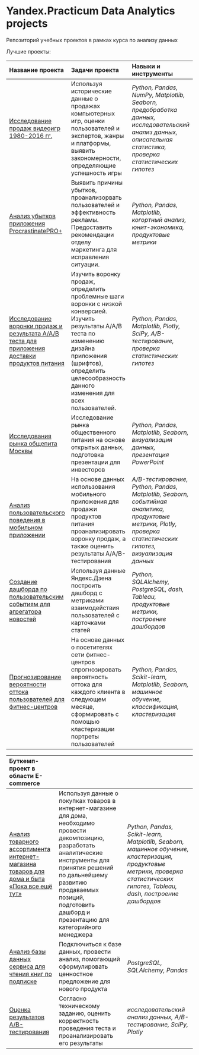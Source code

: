 # Yandex.Praсtiсum Data Analytics projects
Репозиторий учебных проектов в рамках курса по анализу данных 

Лучшие проекты:


| Название проекта | Задачи проекта | Навыки и инструменты | 
| :---------------------- | :---------------------- | :---------------------- |
| [Исследование продаж видеоигр 1980-2016 гг.](https://github.com/La-mart/yandex_practicum_projects/tree/fee3fb20b1c0fcf2fe2400e6522fee9573773fb5/%D0%98%D1%81%D1%81%D0%BB%D0%B5%D0%B4%D0%BE%D0%B2%D0%B0%D0%BD%D0%B8%D0%B5%20%D1%80%D1%8B%D0%BD%D0%BA%D0%B0%20%D0%B2%D0%B8%D0%B4%D0%B5%D0%BE%D0%B8%D0%B3%D1%80) | Используя исторические данные о продажах компьютерных игр, оценки пользователей и экспертов, жанры и платформы, выявить закономерности, определяющие успешность игры | *Python, Pandas, NumPy, Matplotlib, Seaborn, предобработка данных, исследовательский анализ данных, описательная статистика, проверка статистических гипотез* |
| [Анализ убытков приложения ProcrastinatePRO+](https://github.com/La-mart/yandex_practicum_projects/tree/main/%D0%98%D1%81%D1%81%D0%BB%D0%B5%D0%B4%D0%BE%D0%B2%D0%B0%D0%BD%D0%B8%D0%B5%20%D0%BF%D0%BE%D0%BB%D1%8C%D0%B7%D0%BE%D0%B2%D0%B0%D1%82%D0%B5%D0%BB%D0%B5%D0%B9%20%D0%B8%20%D1%80%D0%B5%D0%BA%D0%BB%D0%B0%D0%BC%D1%8B%20%D0%BF%D1%80%D0%B8%D0%BB%D0%BE%D0%B6%D0%B5%D0%BD%D0%B8%D1%8F)| Выявить причины убытков, проанализорвать пользователей и эффективность рекламы. Предоставить рекомендации отделу маркетинга для исправления ситуации. | *Python, Pandas, Matplotlib, когортный анализ, юнит-экономика, продуктовые метрики* |
| [Исследование воронки продаж и результата A/A/B теста для приложения доставки продуктов питания](https://github.com/La-mart/yandex_practicum_projects/tree/main/%D0%98%D1%81%D1%81%D0%BB%D0%B5%D0%B4%D0%BE%D0%B2%D0%B0%D0%BD%D0%B8%D0%B5%20%D0%B2%D0%BE%D1%80%D0%BE%D0%BD%D0%BA%D0%B8%20%D0%BF%D1%80%D0%BE%D0%B4%D0%B0%D0%B6%20%D0%B8%20%D1%80%D0%B5%D0%B7%D1%83%D0%BB%D1%8C%D1%82%D0%B0%D1%82%D0%B0%20A-A-B%20%D1%82%D0%B5%D1%81%D1%82%D0%B0%20%D0%B4%D0%BB%D1%8F%20%D0%BF%D1%80%D0%B8%D0%BB%D0%BE%D0%B6%D0%B5%D0%BD%D0%B8%D1%8F%20%D0%B4%D0%BE%D1%81%D1%82%D0%B0%D0%B2%D0%BA%D0%B8%20%D0%BF%D1%80%D0%BE%D0%B4%D1%83%D0%BA%D1%82%D0%BE%D0%B2%20%D0%BF%D0%B8%D1%82%D0%B0%D0%BD%D0%B8%D1%8F) | Изучить воронку продаж, определить проблемные шаги воронки с низкой конверсией. Изучить результаты A/A/B теста по изменению дизайна приложения (шрифтов), определить целесообразность данного изменения для всех пользователей. | *Python, Pandas, Matplotlib, Plotly, SciPy, A/B-тестирование, проверка статистических гипотез* |
| [Исследования рынка общепита Москвы](https://github.com/La-mart/yandex_practicum_projects/tree/main/%D0%98%D1%81%D1%81%D0%BB%D0%B5%D0%B4%D0%BE%D0%B2%D0%B0%D0%BD%D0%B8%D0%B5%20%D1%80%D1%8B%D0%BD%D0%BA%D0%B0%20%D0%B7%D0%B0%D0%B2%D0%B5%D0%B4%D0%B5%D0%BD%D0%B8%D0%B9%20%D0%BE%D0%B1%D1%89%D0%B5%D1%81%D1%82%D0%B2%D0%B5%D0%BD%D0%BD%D0%BE%D0%B3%D0%BE%20%D0%BF%D0%B8%D1%82%D0%B0%D0%BD%D0%B8%D1%8F%20%D0%9C%D0%BE%D1%81%D0%BA%D0%B2%D1%8B) | Исследование рынка общественного питания на основе открытых данных, подготовка презентации для инвесторов | *Python, Pandas, Matplotlib, Seaborn, визуализация данных, презентация PowerPoint* | 
| [Анализ пользовательского поведения в мобильном приложении]() | На основе данных использования мобильного приложения для продажи продуктов питания проанализировать воронку продаж, а также оценить результаты A/A/B-тестирования | *A/B-тестирование, Python, Pandas, Matplotlib, Seaborn, событийная аналитика, продуктовые метрики, Plotly, проверка статистических гипотез, визуализация данных* | 
| [Создание дашборда по пользовательским событиям для агрегатора новостей](automation) | Используя данные Яндекс.Дзена построить дашборд с метриками взаимодействия пользователей с карточками статей | *Python, SQLAlchemy, PostgreSQL, dash, Tableau, продуктовые метрики, построение дашбордов* | 
| [Прогнозирование вероятности оттока пользователей для фитнес-центров](machine_learning) | На основе данных о посетителях сети фитнес-центров спрогнозировать вероятность оттока для каждого клиента в следующем месяце, сформировать с помощью кластеризации портреты пользователей | *Python, Pandas, Scikit-learn, Matplotlib, Seaborn, машинное обучение, классификация, кластеризация* | 

| Буткемп-проект в области E-commerce |  |  |
| :---------------------- | :---------------------- | :---------------------- |
| [Анализ товарного ассортимента интернет-магазина товаров для дома и быта «Пока все ещё тут»](final_project/ecommerce) | Используя данные о покупках товаров в интернет-магазине для дома, необходимо провести декомпозицию, разработать аналитические инструменты для принятия решений по дальнейшему развитию продаваемых позиций, подготовить дашборд и презентацию для категорийного менеджера | *Python, Pandas, Scikit-learn, Matplotlib, Seaborn, машинное обучение, кластеризация, продуктовые метрики, проверка статистических гипотез, Tableau, dash, построение дашбордов* |
| [Анализ базы данных сервиса для чтения книг по подписке](final_project/sql) | Подключиться к базе данных, провести анализ, помогающий сформулировать ценностное предложение для нового продукта | *PostgreSQL, SQLAlchemy, Pandas* |
| [Оценка результатов А/B-тестирования](final_project/ab_test_ecommerce) | Согласно техническому заданию, оценить корректность проведения теста и проанализировать его результаты | *исследовательский анализ данных, A/B-тестирование, SciPy, Plotly* | 
